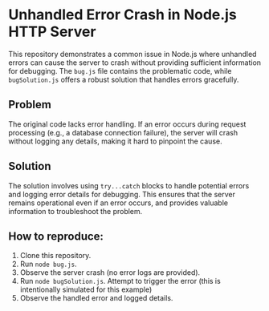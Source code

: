 # Unhandled Error Crash in Node.js HTTP Server

This repository demonstrates a common issue in Node.js where unhandled errors can cause the server to crash without providing sufficient information for debugging.  The `bug.js` file contains the problematic code, while `bugSolution.js` offers a robust solution that handles errors gracefully.

## Problem

The original code lacks error handling.  If an error occurs during request processing (e.g., a database connection failure), the server will crash without logging any details, making it hard to pinpoint the cause.

## Solution

The solution involves using `try...catch` blocks to handle potential errors and logging error details for debugging.  This ensures that the server remains operational even if an error occurs, and provides valuable information to troubleshoot the problem.

## How to reproduce:
1. Clone this repository.
2. Run `node bug.js`.
3. Observe the server crash (no error logs are provided).
4. Run `node bugSolution.js`. Attempt to trigger the error (this is intentionally simulated for this example)
5. Observe the handled error and logged details.